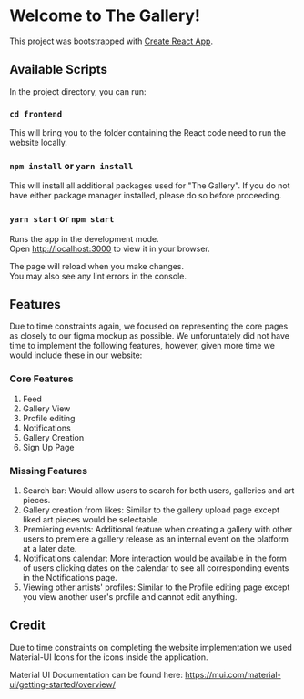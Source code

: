 # Welcome to The Gallery!

This project was bootstrapped with [Create React App](https://github.com/facebook/create-react-app).

## Available Scripts

In the project directory, you can run:

### `cd frontend`

This will bring you to the folder containing the React code need to run the website locally.

### `npm install` or `yarn install`

This will install all additional packages used for "The Gallery". If you do not have either package manager installed, please do so before proceeding.

### `yarn start` or `npm start`

Runs the app in the development mode.\
Open [http://localhost:3000](http://localhost:3000) to view it in your browser.

The page will reload when you make changes.\
You may also see any lint errors in the console.

## Features

Due to time constraints again, we focused on representing the core pages as closely to our figma mockup as possible. We unforuntately did not have time to implement the following features, however, given more time we would include these in our website:

### Core Features

1. Feed
2. Gallery View
3. Profile editing
4. Notifications
5. Gallery Creation
6. Sign Up Page

### Missing Features

1. Search bar: Would allow users to search for both users, galleries and art pieces.
2. Gallery creation from likes: Similar to the gallery upload page except liked art pieces would be selectable.
3. Premiering events: Additional feature when creating a gallery with other users to premiere a gallery release as an internal event on the platform at a later date.
4. Notifications calendar: More interaction would be available in the form of users clicking dates on the calendar to see all corresponding events in the Notifications page.
5. Viewing other artists' profiles: Similar to the Profile editing page except you view another user's profile and cannot edit anything.

## Credit

Due to time constraints on completing the website implementation we used Material-UI Icons for the icons inside the application.

Material UI Documentation can be found here:
https://mui.com/material-ui/getting-started/overview/